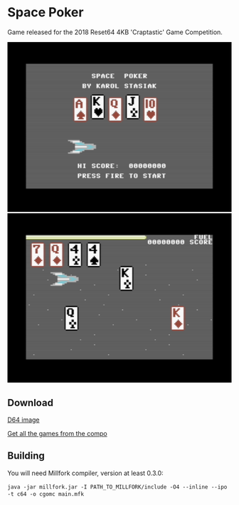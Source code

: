 # Space Poker

Game released for the 2018 Reset64 4KB 'Craptastic' Game Competition.

![](./src/shot1.png) ![](./src/shot2.png)

## Download

[D64 image](./src/spacepoker.d64)

[Get all the games from the compo](https://reset64-magazine.itch.io/2018-reset64-4kb-craptastic-game-compo)

## Building

You will need  Millfork compiler, version at least 0.3.0:

    java -jar millfork.jar -I PATH_TO_MILLFORK/include -O4 --inline --ipo -t c64 -o cgomc main.mfk